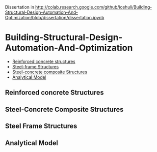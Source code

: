 Dissertation in http://colab.research.google.com/github/icehuli/Building-Structural-Design-Automation-And-Optimization/blob/dissertation/dissertation.ipynb
# Building-Structural-Design-Automation-And-Optimization

- [Reinforced concrete structures](#reinforced-concrete)
- [Steel-frame Structures](#steel-frame)
- [Steel-concrete composite Structures](#steel-concrete)
- [Analytical Model](#steel-concrete)

<a name="reinforced-concrete" />

## Reinforced concrete Structures



<a name="steel-concrete" />

## Steel-Concrete Composite Structures


<a name="steel-frame" />

## Steel Frame Structures


<a name="analytical-model" />

## Analytical Model
